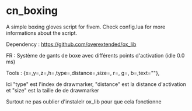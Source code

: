 # cn_boxing

A simple boxing gloves script for fivem.
Check config.lua for more informations about the script.

Dependency : https://github.com/overextended/ox_lib


FR : Système de gants de boxe avec différents points d'activation (idle 0.0 ms)

Tools :
{x=,y=,z=,h=,type=,distance=,size=, r=, g=, b=,text=""},

Ici "type" est l'index de drawmarker, "distance" est la distance d'activation et "size" est la taille de de drawmarker

Surtout ne pas oublier d'instalelr ox_lib pour que cela fonctionne
